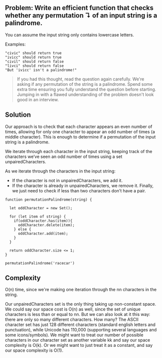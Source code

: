 ## Problem: Write an efficient function that checks whether any permutation ↴ of an input string is a palindrome. 

You can assume the input string only contains lowercase letters.

Examples:

```
"civic" should return true
"ivicc" should return true
"civil" should return false
"livci" should return false
"But 'ivicc' isn't a palindrome!"
```
> If you had this thought, read the question again carefully. We're asking if any permutation of the string is a palindrome. Spend some extra time ensuring you fully understand the question before starting. Jumping in with a flawed understanding of the problem doesn't look good in an interview.

## Solution

Our approach is to check that each character appears an even number of times, allowing for only one character to appear an odd number of times (a middle character). This is enough to determine if a permutation of the input string is a palindrome.

We iterate through each character in the input string, keeping track of the characters we’ve seen an odd number of times using a set unpairedCharacters.

As we iterate through the characters in the input string:

- If the character is not in unpairedCharacters, we add it.
- If the character is already in unpairedCharacters, we remove it.
Finally, we just need to check if less than two characters don’t have a pair.

```
function permutationPalindrome(string) {

  let oddCharacter = new Set();

  for (let item of string) {
    if(oddCharacter.has(item)){
      oddCharacter.delete(item);
    } else {
      oddCharacter.add(item);
    }
  }

  return oddCharacter.size <= 1;
}

permutationPalindrome('racecar')
```

## Complexity

O(n) time, since we're making one iteration through the nn characters in the string.

Our unpairedCharacters set is the only thing taking up non-constant space. We could say our space cost is O(n) as well, since the set of unique characters is less than or equal to nn. But we can also look at it this way: there are only so many different characters. How many? The ASCII character set has just 128 different characters (standard english letters and punctuation), while Unicode has 110,000 (supporting several languages and some icons/symbols). We might want to treat our number of possible characters in our character set as another variable kk and say our space complexity is O(k). Or we might want to just treat it as a constant, and say our space complexity is O(1).
